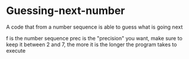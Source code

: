 # Guessing-next-number
A code that from a number sequence is able to guess what is going next

f is the number sequence
prec is the "precision" you want, make sure to keep it between 2 and 7, the more it is the longer the program takes to execute
